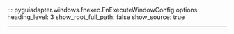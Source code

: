::: pyguiadapter.windows.fnexec.FnExecuteWindowConfig
    options:
        heading_level: 3
        show_root_full_path: false
        show_source: true

---